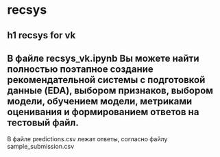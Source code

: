 # recsys
h1 recsys for vk
---
В файле recsys_vk.ipynb Вы можете найти полностью поэтапное создание рекомендательной системы с подготовкой данные (EDA), выбором признаков, выбором модели, обучением модели, метриками оценивания и формированием ответов на тестовый файл. 
---
В файле predictions.csv лежат ответы, согласно файлу sample_submission.csv
